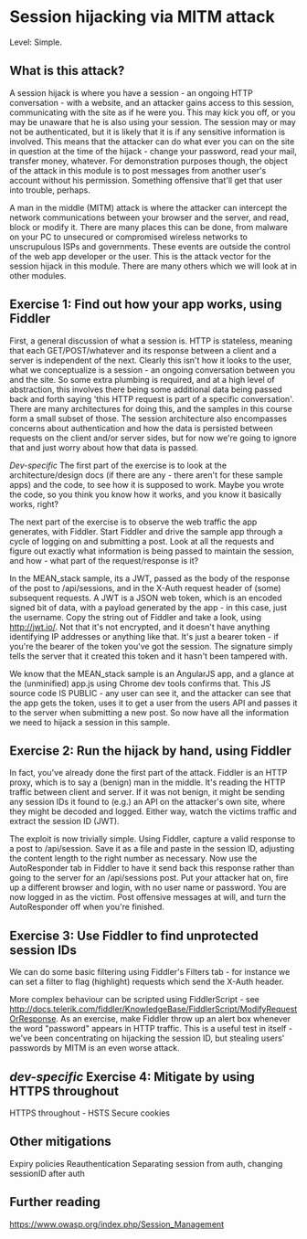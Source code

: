 Session hijacking via MITM attack
=====

Level: Simple.

What is this attack?
-----

A session hijack is where you have a session - an ongoing HTTP conversation - with a website, and an attacker gains access to this session, communicating with the site as if he were you. This may kick you off, or you may be unaware that he is also using your session. The session may or may not be authenticated, but it is likely that it is if any sensitive information is involved. This means that the attacker can do what ever you can on the site in question at the time of the hijack - change your password, read your mail, transfer money, whatever. For demonstration purposes though, the object of the attack in this module is to post messages from another user's account without his permission. Something offensive that'll get that user into trouble, perhaps.

A man in the middle (MITM) attack is where the attacker can intercept the network communications between your browser and the server, and read, block or modify it. There are many places this can be done, from malware on your PC to unsecured or compromised wireless networks to unscrupulous ISPs and governments. These events are outside the control of the web app developer or the user. This is the attack vector for the session hijack in this module. There are many others which we will look at in other modules.


Exercise 1: Find out how your app works, using Fiddler
-----

First, a general discussion of what a session is. HTTP is stateless, meaning that each GET/POST/whatever and its response between a client and a server is independent of the next. Clearly this isn't how it looks to the user, what we conceptualize is a session - an ongoing conversation between you and the site. So some extra plumbing is required, and at a high level of abstraction, this involves there being some additional data being passed back and forth saying 'this HTTP request is part of a specific conversation'. There are many architectures for doing this, and the samples in this course form a small subset of those. The session architecture also encompasses concerns about authentication and how the data is persisted between requests on the client and/or server sides, but for now we're going to ignore that and just worry about how that data is passed.

*Dev-specific*
The first part of the exercise is to look at the architecture/design docs (if there are any - there aren't for these sample apps) and the code, to see how it is supposed to work. Maybe you wrote the code, so you think you know how it works, and you know it basically works, right?

The next part of the exercise is to observe the web traffic the app generates, with Fiddler. Start Fiddler and drive the sample app through a cycle of logging on and submitting a post. Look at all the requests and figure out exactly what information is being passed to maintain the session, and how - what part of the request/response is it? 

In the MEAN_stack sample, its a JWT, passed as the body of the response of the post to /api/sessions, and in the X-Auth request header of (some) subsequent requests. A JWT is a JSON web token, which is an encoded signed bit of data, with a payload generated by the app - in this case, just the username. Copy the string out of Fiddler and take a look, using http://jwt.io/. Not that it's not encrypted, and it doesn't have anything identifying IP addresses or anything like that. It's just a bearer token - if you're the bearer of the token you've got the session. The signature simply tells the server that it created this token and it hasn't been tampered with. 

We know that the MEAN_stack sample is an AngularJS app, and a glance at the (unminified) app.js using Chrome dev tools confirms that. This JS source code IS PUBLIC - any user can see it, and the attacker can see that the app gets the token, uses it to get a user from the users API and passes it to the server when submitting a new post. So now have all the information we need to hijack a session in this sample.


Exercise 2: Run the hijack by hand, using Fiddler
-----

In fact, you've already done the first part of the attack. Fiddler is an HTTP proxy, which is to say a (benign) man in the middle. It's reading the HTTP traffic between client and server. If it was not benign, it might be sending any session IDs it found to (e.g.) an API on the attacker's own site, where they might be decoded and logged. Either way, watch the victims traffic and extract the session ID (JWT).

The exploit is now trivially simple. Using Fiddler, capture a valid response to a post to /api/session. Save it as a file and paste in the session ID, adjusting the content length to the right number as necessary. Now use the AutoResponder tab in Fiddler to have it send back this response rather than going to the server for an /api/sessions post. Put your attacker hat on, fire up a different browser and login, with no user name or password. You are now logged in as the victim. Post offensive messages at will, and turn the AutoResponder off when you're finished.


Exercise 3: Use Fiddler to find unprotected session IDs
-----

We can do some basic filtering using Fiddler's Filters tab - for instance we can set a filter to flag (highlight) requests which send the X-Auth header.

More complex behaviour can be scripted using FiddlerScript - see http://docs.telerik.com/fiddler/KnowledgeBase/FiddlerScript/ModifyRequestOrResponse. As an exercise, make Fiddler throw up an alert box whenever the word "password" appears in HTTP traffic. This is a useful test in itself - we've been concentrating on hijacking the session ID, but stealing users' passwords by MITM is an even worse attack.


*dev-specific*
Exercise 4: Mitigate by using HTTPS throughout
-----

HTTPS throughout - HSTS
Secure cookies


Other mitigations
-----

Expiry policies
Reauthentication
Separating session from auth, changing sessionID after auth


Further reading
-----

https://www.owasp.org/index.php/Session_Management
